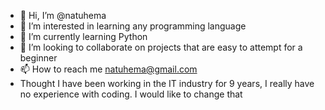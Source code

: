 - 👋 Hi, I’m @natuhema
- 👀 I’m interested in learning any programming language
- 🌱 I’m currently learning Python
- 💞️ I’m looking to collaborate on projects that are easy to attempt for a beginner
- 📫 How to reach me natuhema@gmail.com
- Thought I have been working in the IT industry for 9 years, I really have no experience with coding. I would like to change that

<!---
natuhema/natuhema is a ✨ special ✨ repository because its `README.md` (this file) appears on your GitHub profile.
You can click the Preview link to take a look at your changes.
--->

